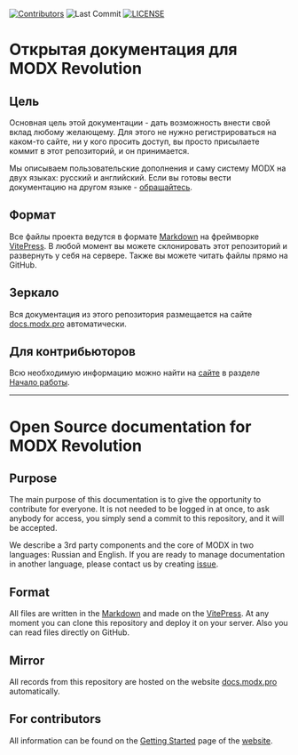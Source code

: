 <!-- markdownlint-disable MD041 -->

[![Contributors](https://img.shields.io/github/contributors/modx-pro/Docs.svg?style=flat-square)](https://github.com/modx-pro/Docs/graphs/contributors)
![Last Commit](https://img.shields.io/github/last-commit/modx-pro/Docs.svg?style=flat-square)
[![LICENSE](https://img.shields.io/badge/License-GPL%20v2-blue.svg)](./license.txt)

# Открытая документация для MODX Revolution

## Цель

Основная цель этой документации - дать возможность внести свой вклад любому желающему.
Для этого не нужно регистрироваться на каком-то сайте, ни у кого просить доступ, вы просто присылаете коммит в этот репозиторий, и он принимается.

Мы описываем пользовательские дополнения и саму систему MODX на двух языках: русский и английский.
Если вы готовы вести документацию на другом языке - [обращайтесь][repository].

## Формат

Все файлы проекта ведутся в формате [Markdown] на фреймворке [VitePress].
В любой момент вы можете склонировать этот репозиторий и развернуть у себя на сервере. Также вы можете читать файлы прямо на GitHub.

## Зеркало

Вся документация из этого репозитория размещается на сайте [docs.modx.pro](http://docs.modx.pro) автоматически.

## Для контрибьюторов

Всю необходимую информацию можно найти на [сайте](https://docs.modx.pro/) в разделе [Начало работы](https://docs.modx.pro/guide/getting-started).

---

# Open Source documentation for MODX Revolution

## Purpose

The main purpose of this documentation is to give the opportunity to contribute for everyone.
It is not needed to be logged in at once, to ask anybody for access, you simply send a commit to this repository, and it will be accepted.

We describe a 3rd party components and the core of MODX in two languages: Russian and English.
If you are ready to manage documentation in another language, please contact us by creating [issue][repository].

## Format

All files are written in the [Markdown] and made on the [VitePress].
At any moment you can clone this repository and deploy it on your server. Also you can read files directly on GitHub.

## Mirror

All records from this repository are hosted on the website [docs.modx.pro](http://docs.modx.pro/en/) automatically.

## For contributors

All information can be found on the [Getting Started](https://docs.modx.pro/en/guide/getting-started) page of the [website](https://docs.modx.pro/en/).

[repository]: https://github.com/modx-pro/Docs/
[VitePress]: https://vitepress.dev
[Markdown]: http://daringfireball.net/projects/markdown/syntax
